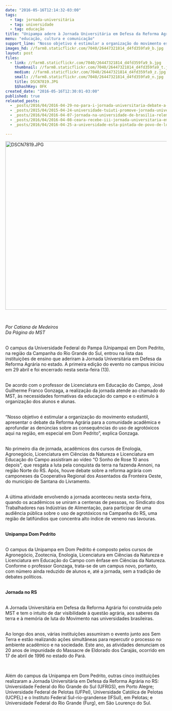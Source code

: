 ```yaml
---
date: "2016-05-16T12:14:32-03:00"
tags:
  - tag: jornada-universitária
  - tag: universidade
  - tag: educação
title: "Unipampa adere à Jornada Universitária em Defesa da Reforma Agrária\n"
menu: "educação, cultura e comunicação"
support_line: "Nosso objetivo é estimular a organização do movimento estudantil, apresentar o debate da Reforma Agrária para a comunidade acadêmica e aprofundar as denúncias sobre as consequências do uso de agrotóxicos aqui na região."
images_hd: //farm8.staticflickr.com/7040/26447321814_d4fd359fa9_b.jpg
layout: post
files:
  - link: //farm8.staticflickr.com/7040/26447321814_d4fd359fa9_b.jpg
    thumbnail: //farm8.staticflickr.com/7040/26447321814_d4fd359fa9_t.jpg
    medium: //farm8.staticflickr.com/7040/26447321814_d4fd359fa9_z.jpg
    small: //farm8.staticflickr.com/7040/26447321814_d4fd359fa9_n.jpg
    title: DSCN7819.JPG
    $$hashKey: 0FK
created_date: "2016-05-16T12:30:01-03:00"
published: true
releated_posts:
  - _posts/2016/04/2016-04-29-no-para-i-jornada-universitaria-debate-a-reforma-agraria-na-amazonia.md
  - _posts/2015/04/2015-04-24-universidade-tuiuti-promove-jornada-universitaria-em-defesa-da-reforma-agraria.md
  - _posts/2016/04/2016-04-07-jornada-na-universidade-de-brasilia-relembra-o-massacre-de-eldorado-dos-carajas.md
  - _posts/2016/04/2016-04-08-ceara-recebe-iii-jornada-universitaria-em-defesa-da-reforma-agraria.md
  - _posts/2016/04/2016-04-25-a-universidade-esta-pintada-de-povo-de-luta-e-resistencia.md

---
```

<p><img alt="DSCN7819.JPG" height="525" src="//farm8.staticflickr.com/7040/26447321814_d4fd359fa9_b.jpg" width="700" /></p>

<p>&nbsp;</p>

<p><em>Por Catiana de Medeiros<br />
Da P&aacute;gina do MST</em></p>

<p><br />
O campus da Universidade Federal do Pampa (Unipampa) em Dom Pedrito, na regi&atilde;o da Campanha do Rio Grande do Sul, entrou na lista das institui&ccedil;&otilde;es de ensino que aderiram &agrave; Jornada Universit&aacute;ria em Defesa da Reforma Agr&aacute;ria no estado. A primeira edi&ccedil;&atilde;o do evento no campus iniciou em 29 abril e foi encerrado nesta sexta-feira (13).</p>

<p><br />
De acordo com o professor de Licenciatura em Educa&ccedil;&atilde;o do Campo, Jos&eacute; Guilherme Franco Gonzaga, a realiza&ccedil;&atilde;o da jornada atende ao chamado do MST, &agrave;s necessidades formativas da educa&ccedil;&atilde;o do campo e o est&iacute;mulo &agrave; organiza&ccedil;&atilde;o dos alunos e alunas.</p>

<p><br />
&ldquo;Nosso objetivo &eacute; estimular a organiza&ccedil;&atilde;o do movimento estudantil, apresentar o debate da Reforma Agr&aacute;ria para a comunidade acad&ecirc;mica e aprofundar as den&uacute;ncias sobre as consequ&ecirc;ncias do uso de agrot&oacute;xicos aqui na regi&atilde;o, em especial em Dom Pedrito&rdquo;, explica Gonzaga.</p>

<p><br />
No primeiro dia de jornada, acad&ecirc;micos dos cursos de Enologia, Agroneg&oacute;cio, Licenciatura em Ci&ecirc;ncias da Natureza e Licenciatura em Educa&ccedil;&atilde;o do Campo assistiram ao v&iacute;deo &ldquo;O Sonho de Rose 10 anos depois&rdquo;, que resgata a luta pela conquista da terra na fazenda Annoni, na regi&atilde;o Norte do RS. Ap&oacute;s, houve debate sobre a reforma agr&aacute;ria com camponeses da Cooperativa Regional dos Assentados da Fronteira Oeste, do munic&iacute;pio de Santana do Livramento.</p>

<p><br />
A &uacute;ltima atividade envolvendo a jornada aconteceu nesta sexta-feira, quando os acad&ecirc;micos se uniram a centenas de pessoas, no Sindicato dos Trabalhadores nas Ind&uacute;strias de Alimenta&ccedil;&atilde;o, para participar de uma audi&ecirc;ncia p&uacute;blica sobre o uso de agrot&oacute;xicos na Campanha do RS, uma regi&atilde;o de latif&uacute;ndios que concentra alto &iacute;ndice de veneno nas lavouras.</p>

<p><br />
<strong>Unipampa Dom Pedrito</strong></p>

<p><br />
O campus da Unipampa em Dom Pedrito &eacute; composto pelos cursos de Agroneg&oacute;cio, Zootecnia, Enologia, Licenciatura em Ci&ecirc;ncias da Natureza e Licenciatura em Educa&ccedil;&atilde;o do Campo com &ecirc;nfase em Ci&ecirc;ncias da Natureza. Conforme o professor Gonzaga, trata-se de um campus novo, portanto, com n&uacute;mero ainda reduzido de alunos e, at&eacute; a jornada, sem a tradi&ccedil;&atilde;o de debates pol&iacute;ticos.</p>

<p><br />
<strong>Jornada no RS</strong></p>

<p><br />
A Jornada Universit&aacute;ria em Defesa da Reforma Agr&aacute;ria foi constru&iacute;da pelo MST e tem o intuito de dar visibilidade &agrave; quest&atilde;o agr&aacute;ria, aos saberes da terra e &agrave; mem&oacute;ria de luta do Movimento nas universidades brasileiras.</p>

<p><br />
Ao longo dos anos, v&aacute;rias institui&ccedil;&otilde;es assumiram o evento junto aos Sem Terra e est&atilde;o realizando a&ccedil;&otilde;es simult&acirc;neas para repercutir o processo no ambiente acad&ecirc;mico e na sociedade. Este ano, as atividades denunciam os 20 anos de impunidade do Massacre de Eldorado dos Caraj&aacute;s, ocorrido em 17 de abril de 1996 no estado do Par&aacute;.</p>

<p>&nbsp;</p>

<p>Al&eacute;m do campus da Unipampa em Dom Pedrito, outras cinco institui&ccedil;&otilde;es realizaram a Jornada Universit&aacute;ria em Defesa da Reforma Agr&aacute;ria no RS: Universidade Federal do Rio Grande do Sul (UFRGS), em Porto Alegre; Universidade Federal de Pelotas (UFPel), Universidade Cat&oacute;lica de Pelotas (UCPEL) e o Instituto Federal Sul-rio-grandense (IFSul), em Pelotas; e Universidade Federal do Rio Grande (Furg), em S&atilde;o Louren&ccedil;o do Sul.</p>
